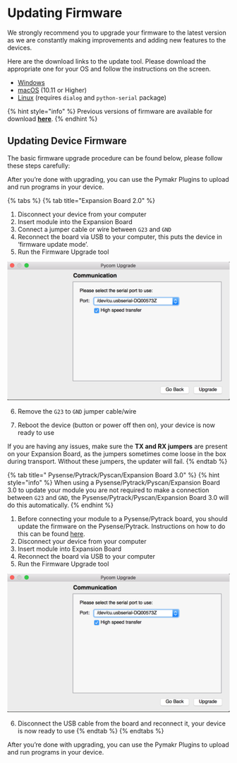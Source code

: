 # Updating Firmware

We strongly recommend you to upgrade your firmware to the latest version as we are constantly making improvements and adding new features to the devices.

Here are the download links to the update tool. Please download the appropriate one for your OS and follow the instructions on the screen.

* [Windows](https://software.pycom.io/findupgrade?product=pycom-firmware-updater&type=all&platform=win32&redirect=true)
* [macOS](https://software.pycom.io/findupgrade?product=pycom-firmware-updater&type=all&platform=macos&redirect=true) \(10.11 or Higher\)
* [Linux](https://software.pycom.io/findupgrade?product=pycom-firmware-updater&type=all&platform=unix&redirect=true) \(requires `dialog` and `python-serial` package\)

{% hint style="info" %}
Previous versions of firmware are available for download [**here**](../../advanced-topics/downgrade.md).
{% endhint %}

## Updating Device Firmware

The basic firmware upgrade procedure can be found below, please follow these steps carefully:

After you’re done with upgrading, you can use the Pymakr Plugins to upload and run programs in your device.

{% tabs %}
{% tab title="Expansion Board 2.0" %}
1. Disconnect your device from your computer
2. Insert module into the Expansion Board
3. Connect a jumper cable or wire between `G23` and `GND`
4. Reconnect the board via USB to your computer, this puts the device in ‘firmware update mode’.
5. Run the Firmware Upgrade tool

![](../../.gitbook/assets/firmware-update.png)

6. Remove the `G23` to `GND` jumper cable/wire

7. Reboot the device \(button or power off then on\), your device is now ready to use

If you are having any issues, make sure the **TX and RX jumpers** are present on your Expansion Board, as the jumpers sometimes come loose in the box during transport. Without these jumpers, the updater will fail.
{% endtab %}

{% tab title=" Pysense/Pytrack/Pyscan/Expansion Board 3.0" %}
{% hint style="info" %}
When using a Pysense/Pytrack/Pyscan/Expansion Board 3.0 to update your module you are not required to make a connection between `G23` and `GND`, the Pysense/Pytrack/Pyscan/Expansion Board 3.0 will do this automatically.
{% endhint %}

1. Before connecting your module to a Pysense/Pytrack board, you should update the firmware on the Pysense/Pytrack. Instructions on how to do this can be found [here](../../pytrack-pysense-pyscan/installation/firmware.md).
2. Disconnect your device from your computer
3. Insert module into Expansion Board
4. Reconnect the board via USB to your computer
5. Run the Firmware Upgrade tool

![](../../.gitbook/assets/firmware-update-2.png)

6. Disconnect the USB cable from the board and reconnect it, your device is now ready to use
{% endtab %}
{% endtabs %}

After you’re done with upgrading, you can use the Pymakr Plugins to upload and run programs in your device.


